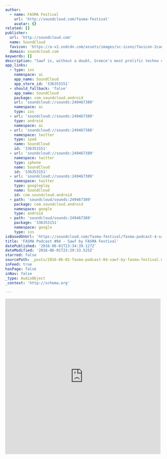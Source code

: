 ```yaml
---
author:
  - name: FASMA Festival
    url: 'http://soundcloud.com/fasma-festival'
    avatar: {}
related: []
publisher:
  url: 'http://soundcloud.com'
  name: SoundCloud
  favicon: 'https://a-v2.sndcdn.com/assets/images/sc-icons/favicon-2cadd14b.ico'
  domain: soundcloud.com
keywords: []
description: "Sawf is, without a doubt, Greece's most prolific techno dj and producer. A musician of rare caliber mixing pretty much anything yet retaining his personal signature at all times. He will be closing the festival blasting apart anything still standing wrecking what is left of Vyrsodepsio on Saturday April the 9th."
app_links:
  - type: ios
    namespace: ai
    app_name: SoundCloud
    app_store_id: '336353151'
  - should_fallback: 'false'
    app_name: SoundCloud
    package: com.soundcloud.android
    url: 'soundcloud://sounds:249467389'
    namespace: ai
    type: ios
  - url: 'soundcloud://sounds:249467389'
    type: android
    namespace: ai
  - url: 'soundcloud://sounds:249467389'
    namespace: twitter
    type: ipad
    name: SoundCloud
    id: '336353151'
  - url: 'soundcloud://sounds:249467389'
    namespace: twitter
    type: iphone
    name: SoundCloud
    id: '336353151'
  - url: 'soundcloud://sounds:249467389'
    namespace: twitter
    type: googleplay
    name: SoundCloud
    id: com.soundcloud.android
  - path: 'soundcloud/sounds:249467389'
    package: com.soundcloud.android
    namespace: google
    type: android
  - path: 'soundcloud/sounds:249467389'
    package: '336353151'
    namespace: google
    type: ios
isBasedOnUrl: 'https://soundcloud.com/fasma-festival/fasma-podcast-4-sawf'
title: 'FASMA Podcast #04 - Sawf by FASMA Festival'
datePublished: '2016-06-01T23:34:39.127Z'
dateModified: '2016-06-01T23:29:33.525Z'
starred: false
sourcePath: _posts/2016-06-01-fasma-podcast-04-sawf-by-fasma-festival.md
inFeed: true
hasPage: false
inNav: false
_type: AudioObject
_context: 'http://schema.org'

---
```

<iframe src="https://cdn.embedly.com/widgets/media.html?src=https%3A%2F%2Fw.soundcloud.com%2Fplayer%2F%3Fvisual%3Dtrue%26url%3Dhttp%253A%252F%252Fapi.soundcloud.com%252Ftracks%252F249467389%26show_artwork%3Dtrue&amp;url=https%3A%2F%2Fsoundcloud.com%2Ffasma-festival%2Ffasma-podcast-4-sawf&amp;image=http%3A%2F%2Fi1.sndcdn.com%2Fartworks-000149080720-ajlkax-t500x500.jpg&amp;key=b7d04c9b404c499eba89ee7072e1c4f7&amp;type=text%2Fhtml&amp;schema=soundcloud" width="500" height="500" scrolling="no" frameborder="0" allowfullscreen="" style=""></iframe>